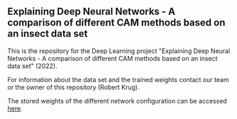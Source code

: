 ## Explaining Deep Neural Networks - A comparison of different CAM methods based on an insect data set

This is the repository for the Deep Learning project "Explaining Deep Neural Networks - A comparison of different CAM methods based on an insect data set" (2022).

For information about the data set and the trained weights contact our team or the owner of this repository (Robert Krug).

The stored weights of the different network configuration can be accessed [here](https://cloud.tu-ilmenau.de/s/pJkqQT33WYcCd9d).
